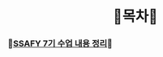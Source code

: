 <div align = "center">
    <h1>
    	🐯목차🐯
	</h1>
</div>


### 🐸[SSAFY 7기 수업 내용 정리](./SSAFY/README.md)🐸